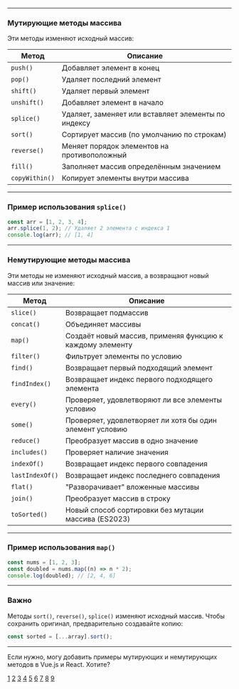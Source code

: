 
---

### Мутирующие методы массива

Эти методы изменяют исходный массив:

| Метод          | Описание                                            |
| -------------- | --------------------------------------------------- |
| `push()`       | Добавляет элемент в конец                           |
| `pop()`        | Удаляет последний элемент                           |
| `shift()`      | Удаляет первый элемент                              |
| `unshift()`    | Добавляет элемент в начало                          |
| `splice()`     | Удаляет, заменяет или вставляет элементы по индексу |
| `sort()`       | Сортирует массив (по умолчанию по строкам)          |
| `reverse()`    | Меняет порядок элементов на противоположный         |
| `fill()`       | Заполняет массив определённым значением             |
| `copyWithin()` | Копирует элементы внутри массива                    |

---

### Пример использования `splice()`

```js
const arr = [1, 2, 3, 4];
arr.splice(1, 2); // Удаляет 2 элемента с индекса 1
console.log(arr); // [1, 4]
```

---

### Немутирующие методы массива

Эти методы не изменяют исходный массив, а возвращают новый массив или значение:

| Метод           | Описание                                                  |
| --------------- | --------------------------------------------------------- |
| `slice()`       | Возвращает подмассив                                      |
| `concat()`      | Объединяет массивы                                        |
| `map()`         | Создаёт новый массив, применяя функцию к каждому элементу |
| `filter()`      | Фильтрует элементы по условию                             |
| `find()`        | Возвращает первый подходящий элемент                      |
| `findIndex()`   | Возвращает индекс первого подходящего элемента            |
| `every()`       | Проверяет, удовлетворяют ли все элементы условию          |
| `some()`        | Проверяет, удовлетворяет ли хотя бы один элемент условию  |
| `reduce()`      | Преобразует массив в одно значение                        |
| `includes()`    | Проверяет наличие значения                                |
| `indexOf()`     | Возвращает индекс первого совпадения                      |
| `lastIndexOf()` | Возвращает индекс последнего совпадения                   |
| `flat()`        | "Разворачивает" вложенные массивы                         |
| `join()`        | Преобразует массив в строку                               |
| `toSorted()`    | Новый способ сортировки без мутации массива (ES2023)      |

---

### Пример использования `map()`

```js
const nums = [1, 2, 3];
const doubled = nums.map((n) => n * 2);
console.log(doubled); // [2, 4, 6]
```

---

### Важно

Методы `sort()`, `reverse()`, `splice()` изменяют исходный массив. Чтобы сохранить оригинал, предварительно создавайте копию:

```js
const sorted = [...array].sort();
```

---

Если нужно, могу добавить примеры мутирующих и немутирующих методов в Vue.js и React. Хотите?

[1](https://codetry.ru/metody-massivov-v-javascript-s-mutaciej-ili-bez/)
[2](https://learn.javascript.ru/array-methods)
[3](https://ru.hexlet.io/qna/javascript/questions/chto-takoe-mutiruyuschie-metody-massiva-js)
[4](https://dev-gang.ru/article/vvedenie-v-metody-massiva-javascript-8a0iiqx3l7/)
[5](https://proglib.io/p/razbiraem-na-primerah-kak-izbezhat-mutaciy-v-javascript-2020-04-01)
[6](https://sinyakov.com/frontend/js-array-methods.html)
[7](https://quasi-art.ru/library/it/ecmascript-2023-new-array-prototype-methods)
[8](https://habr.com/ru/companies/plarium/articles/483958/)
[9](https://www.reddit.com/r/webdev/comments/142eg9o/mutating_or_nonmutating/)
